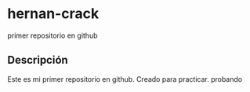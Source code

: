 # hernan-crack
primer repositorio en github

## Descripción
Este es mi primer repositorio en github. Creado para practicar.
probando
